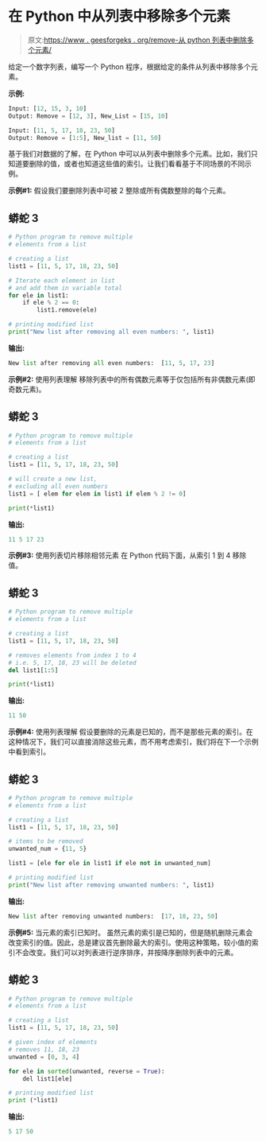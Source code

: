 # 在 Python 中从列表中移除多个元素

> 原文:[https://www . geesforgeks . org/remove-从 python 列表中删除多个元素/](https://www.geeksforgeeks.org/remove-multiple-elements-from-a-list-in-python/)

给定一个数字列表，编写一个 Python 程序，根据给定的条件从列表中移除多个元素。

**示例:**

```py
Input: [12, 15, 3, 10]
Output: Remove = [12, 3], New_List = [15, 10]

Input: [11, 5, 17, 18, 23, 50]
Output: Remove = [1:5], New_list = [11, 50]
```

基于我们对数据的了解，在 Python 中可以从列表中删除多个元素。比如，我们只知道要删除的值，或者也知道这些值的索引。让我们看看基于不同场景的不同示例。

**示例#1:** 假设我们要删除列表中可被 2 整除或所有偶数整除的每个元素。

## 蟒蛇 3

```py
# Python program to remove multiple
# elements from a list

# creating a list
list1 = [11, 5, 17, 18, 23, 50]

# Iterate each element in list
# and add them in variable total
for ele in list1:
    if ele % 2 == 0:
        list1.remove(ele)

# printing modified list
print("New list after removing all even numbers: ", list1)
```

**输出:**

```py
New list after removing all even numbers:  [11, 5, 17, 23]
```

**示例#2:** 使用列表理解
移除列表中的所有偶数元素等于仅包括所有非偶数元素(即奇数元素)。

## 蟒蛇 3

```py
# Python program to remove multiple
# elements from a list

# creating a list
list1 = [11, 5, 17, 18, 23, 50]

# will create a new list,
# excluding all even numbers
list1 = [ elem for elem in list1 if elem % 2 != 0]

print(*list1)
```

**输出:**

```py
11 5 17 23
```

**示例#3:** 使用列表切片移除相邻元素
在 Python 代码下面，从索引 1 到 4 移除值。

## 蟒蛇 3

```py
# Python program to remove multiple
# elements from a list

# creating a list
list1 = [11, 5, 17, 18, 23, 50]

# removes elements from index 1 to 4
# i.e. 5, 17, 18, 23 will be deleted
del list1[1:5]

print(*list1)
```

**输出:**

```py
11 50
```

**示例#4:** 使用列表理解
假设要删除的元素是已知的，而不是那些元素的索引。在这种情况下，我们可以直接消除这些元素，而不用考虑索引，我们将在下一个示例中看到索引。

## 蟒蛇 3

```py
# Python program to remove multiple
# elements from a list

# creating a list
list1 = [11, 5, 17, 18, 23, 50]

# items to be removed
unwanted_num = {11, 5}

list1 = [ele for ele in list1 if ele not in unwanted_num]

# printing modified list
print("New list after removing unwanted numbers: ", list1)
```

**输出:**

```py
New list after removing unwanted numbers:  [17, 18, 23, 50]
```

**示例#5:** 当元素的索引已知时。
虽然元素的索引是已知的，但是随机删除元素会改变索引的值。因此，总是建议首先删除最大的索引。使用这种策略，较小值的索引不会改变。我们可以对列表进行逆序排序，并按降序删除列表中的元素。

## 蟒蛇 3

```py
# Python program to remove multiple
# elements from a list

# creating a list
list1 = [11, 5, 17, 18, 23, 50]

# given index of elements
# removes 11, 18, 23
unwanted = [0, 3, 4]

for ele in sorted(unwanted, reverse = True):
    del list1[ele]

# printing modified list
print (*list1)
```

**输出:**

```py
5 17 50
```